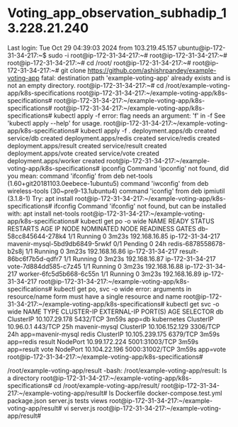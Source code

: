 # Voting_app_observation_subhadip_13.228.21.240

Last login: Tue Oct 29 04:39:03 2024 from 103.219.45.157
ubuntu@ip-172-31-34-217:~$ sudo -i
root@ip-172-31-34-217:~#
root@ip-172-31-34-217:~#
root@ip-172-31-34-217:~# cd /root/
root@ip-172-31-34-217:~#
root@ip-172-31-34-217:~# git clone https://github.com/ashishrpandey/example-voting-app
fatal: destination path 'example-voting-app' already exists and is not an empty directory.
root@ip-172-31-34-217:~# cd /root/example-voting-app/k8s-specifications
root@ip-172-31-34-217:~/example-voting-app/k8s-specifications#
root@ip-172-31-34-217:~/example-voting-app/k8s-specifications#
root@ip-172-31-34-217:~/example-voting-app/k8s-specifications# kubectl apply -f
error: flag needs an argument: 'f' in -f
See 'kubectl apply --help' for usage.
root@ip-172-31-34-217:~/example-voting-app/k8s-specifications# kubectl apply -f .
deployment.apps/db created
service/db created
deployment.apps/redis created
service/redis created
deployment.apps/result created
service/result created
deployment.apps/vote created
service/vote created
deployment.apps/worker created
root@ip-172-31-34-217:~/example-voting-app/k8s-specifications# ipconfig
Command 'ipconfig' not found, did you mean:
  command 'ifconfig' from deb net-tools (1.60+git20181103.0eebece-1ubuntu5)
  command 'iwconfig' from deb wireless-tools (30~pre9-13.1ubuntu4)
  command 'iconfig' from deb ipmiutil (3.1.8-1)
Try: apt install <deb name>
root@ip-172-31-34-217:~/example-voting-app/k8s-specifications# ifconfig
Command 'ifconfig' not found, but can be installed with:
apt install net-tools
root@ip-172-31-34-217:~/example-voting-app/k8s-specifications# kubectl get po -o wide
NAME                             READY   STATUS    RESTARTS   AGE     IP              NODE               NOMINATED NODE   READINESS GATES
db-58cc845644-278k4              1/1     Running   0          3m23s   192.168.16.85   ip-172-31-34-217   <none>           <none>
mavenir-mysql-5bd9db6849-5rwkf   0/1     Pending   0          24h     <none>          <none>             <none>           <none>
redis-6878558678-b2s8j           1/1     Running   0          3m23s   192.168.16.86   ip-172-31-34-217   <none>           <none>
result-86bc6f7b5d-qdfr7          1/1     Running   0          3m23s   192.168.16.87   ip-172-31-34-217   <none>           <none>
vote-7d884dd585-c7z45            1/1     Running   0          3m23s   192.168.16.88   ip-172-31-34-217   <none>           <none>
worker-6fc5d5b668-6c55n          1/1     Running   0          3m23s   192.168.16.89   ip-172-31-34-217   <none>           <none>
root@ip-172-31-34-217:~/example-voting-app/k8s-specifications# kubectl get po, svc -o wide
error: arguments in resource/name form must have a single resource and name
root@ip-172-31-34-217:~/example-voting-app/k8s-specifications# kubectl get svc -o wide
NAME            TYPE        CLUSTER-IP       EXTERNAL-IP   PORT(S)          AGE     SELECTOR
db              ClusterIP   10.107.29.178    <none>        5432/TCP         3m59s   app=db
kubernetes      ClusterIP   10.96.0.1        <none>        443/TCP          25h     <none>
mavenir-mysql   ClusterIP   10.106.152.129   <none>        3306/TCP         24h     app=mavenir-mysql
redis           ClusterIP   10.105.239.175   <none>        6379/TCP         3m59s   app=redis
result          NodePort    10.99.172.224    <none>        5001:31003/TCP   3m59s   app=result
vote            NodePort    10.104.22.196    <none>        5000:31002/TCP   3m59s   app=vote
root@ip-172-31-34-217:~/example-voting-app/k8s-specifications#

 /root/example-voting-app/result
-bash: /root/example-voting-app/result: Is a directory
root@ip-172-31-34-217:~/example-voting-app/k8s-specifications# cd /root/example-voting-app/result/
root@ip-172-31-34-217:~/example-voting-app/result# ls
Dockerfile  docker-compose.test.yml  package.json  server.js  tests  views
root@ip-172-31-34-217:~/example-voting-app/result# vi server.js
root@ip-172-31-34-217:~/example-voting-app/result#
